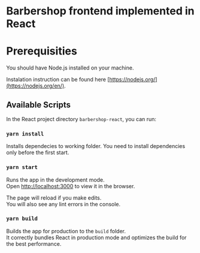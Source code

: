 # Barbershop frontend implemented in React

# Prerequisities

You should have Node.js installed on your machine.

Instalation instruction can be found here [https://nodejs.org/](https://nodejs.org/en/).

## Available Scripts

In the React project directory `barbershop-react`, you can run:

### `yarn install`

Installs dependecies to working folder. You need to install dependencies only before the first start.

### `yarn start`

Runs the app in the development mode.\
Open [http://localhost:3000](http://localhost:3000) to view it in the browser.

The page will reload if you make edits.\
You will also see any lint errors in the console.

### `yarn build`

Builds the app for production to the `build` folder.\
It correctly bundles React in production mode and optimizes the build for the best performance.

